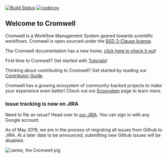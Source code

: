 [![Build Status](https://travis-ci.com/broadinstitute/cromwell.svg?branch=develop)](https://travis-ci.com/broadinstitute/cromwell?branch=develop)
[![codecov](https://codecov.io/gh/broadinstitute/cromwell/branch/develop/graph/badge.svg)](https://codecov.io/gh/broadinstitute/cromwell)

## Welcome to Cromwell

Cromwell is a Workflow Management System geared towards scientific workflows. Cromwell is open sourced under the [BSD 3-Clause license](LICENSE.txt).

The Cromwell documentation has a new home, [click here to check it out](http://cromwell.readthedocs.io/en/develop)!

First time to Cromwell? Get started with [Tutorials](http://cromwell.readthedocs.io/en/develop/tutorials/FiveMinuteIntro/)!

Thinking about contributing to Cromwell? Get started by reading our [Contributor Guide](CONTRIBUTING.md).

Cromwell has a growing ecosystem of community-backed projects to make your experience even better! Check out our [Ecosystem](https://cromwell.readthedocs.io/en/develop/Ecosystem/) page to learn more.

### Issue tracking is now on JIRA

Need to file an issue? Head over to [our JIRA](https://broadworkbench.atlassian.net/projects/BA/issues). You can sign in with any Google account. 

As of May 2019, we are in the process of migrating all issues from Github to JIRA. At a later date to be announced, submitting new Github issues will be disabled.

![Jamie, the Cromwell pig](docs/jamie_the_cromwell_pig.png)
